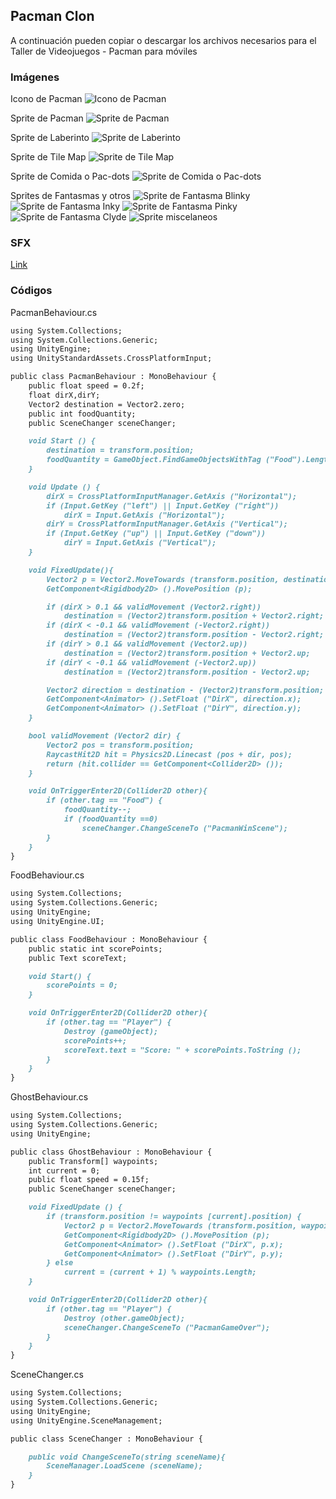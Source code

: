 ## Pacman Clon

A continuación pueden copiar o descargar los archivos necesarios para el Taller de Videojuegos - Pacman para móviles

### Imágenes
Icono de Pacman
![Icono de Pacman](https://FlorBergesio.github.io/Sprites/pacman-icon.png)

Sprite de Pacman
![Sprite de Pacman](https://FlorBergesio.github.io/Sprites/pacman.png)

Sprite de Laberinto
![Sprite de Laberinto](https://FlorBergesio.github.io/Sprites/maze.png)

Sprite de Tile Map
![Sprite de Tile Map](https://FlorBergesio.github.io/Sprites/TileMap.png)

Sprite de Comida o Pac-dots
![Sprite de Comida o Pac-dots](https://FlorBergesio.github.io/Sprites/food.png)

Sprites de Fantasmas y otros
![Sprite de Fantasma Blinky](https://FlorBergesio.github.io/Sprites/blinky.png)
![Sprite de Fantasma Inky](https://FlorBergesio.github.io/Sprites/inky.png)
![Sprite de Fantasma Pinky](https://FlorBergesio.github.io/Sprites/pinky.png)
![Sprite de Fantasma Clyde](https://FlorBergesio.github.io/Sprites/clyde.png)
![Sprite miscelaneos](https://FlorBergesio.github.io/Sprites/others.png)

### SFX
[Link](https://github.com/FlorBergesio/FlorBergesio.github.io/tree/master/SFX)

### Códigos

PacmanBehaviour.cs

```markdown
using System.Collections;
using System.Collections.Generic;
using UnityEngine;
using UnityStandardAssets.CrossPlatformInput;

public class PacmanBehaviour : MonoBehaviour {
	public float speed = 0.2f;
	float dirX,dirY;
	Vector2 destination = Vector2.zero;
	public int foodQuantity;
	public SceneChanger sceneChanger;

	void Start () {
		destination = transform.position;
		foodQuantity = GameObject.FindGameObjectsWithTag ("Food").Length;
	}

	void Update () {
		dirX = CrossPlatformInputManager.GetAxis ("Horizontal");
		if (Input.GetKey ("left") || Input.GetKey ("right"))
			dirX = Input.GetAxis ("Horizontal");
		dirY = CrossPlatformInputManager.GetAxis ("Vertical");
		if (Input.GetKey ("up") || Input.GetKey ("down"))
			dirY = Input.GetAxis ("Vertical");
	}

	void FixedUpdate(){
		Vector2 p = Vector2.MoveTowards (transform.position, destination, speed);
		GetComponent<Rigidbody2D> ().MovePosition (p);

		if (dirX > 0.1 && validMovement (Vector2.right)) 
			destination = (Vector2)transform.position + Vector2.right;
		if (dirX < -0.1 && validMovement (-Vector2.right)) 
			destination = (Vector2)transform.position - Vector2.right;
		if (dirY > 0.1 && validMovement (Vector2.up)) 
			destination = (Vector2)transform.position + Vector2.up;
		if (dirY < -0.1 && validMovement (-Vector2.up)) 
			destination = (Vector2)transform.position - Vector2.up;

		Vector2 direction = destination - (Vector2)transform.position;
		GetComponent<Animator> ().SetFloat ("DirX", direction.x);
		GetComponent<Animator> ().SetFloat ("DirY", direction.y);
	}

	bool validMovement (Vector2 dir) {
		Vector2 pos = transform.position;
		RaycastHit2D hit = Physics2D.Linecast (pos + dir, pos);
		return (hit.collider == GetComponent<Collider2D> ());
	}

	void OnTriggerEnter2D(Collider2D other){
		if (other.tag == "Food") {
			foodQuantity--;
			if (foodQuantity ==0)
				sceneChanger.ChangeSceneTo ("PacmanWinScene");
		}
	}
}
```

FoodBehaviour.cs

```markdown
using System.Collections;
using System.Collections.Generic;
using UnityEngine;
using UnityEngine.UI;

public class FoodBehaviour : MonoBehaviour {
	public static int scorePoints;
	public Text scoreText;

	void Start() {
		scorePoints = 0; 
	}

	void OnTriggerEnter2D(Collider2D other){
		if (other.tag == "Player") {
			Destroy (gameObject);
			scorePoints++;
			scoreText.text = "Score: " + scorePoints.ToString ();
		}
	}
}
```

GhostBehaviour.cs

```markdown
using System.Collections;
using System.Collections.Generic;
using UnityEngine;

public class GhostBehaviour : MonoBehaviour {
	public Transform[] waypoints;
	int current = 0;
	public float speed = 0.15f;
	public SceneChanger sceneChanger;

	void FixedUpdate () {
		if (transform.position != waypoints [current].position) {
			Vector2 p = Vector2.MoveTowards (transform.position, waypoints [current].position, speed);
			GetComponent<Rigidbody2D> ().MovePosition (p);
			GetComponent<Animator> ().SetFloat ("DirX", p.x);
			GetComponent<Animator> ().SetFloat ("DirY", p.y);
		} else
			current = (current + 1) % waypoints.Length;
	}

	void OnTriggerEnter2D(Collider2D other){
		if (other.tag == "Player") {
			Destroy (other.gameObject);
			sceneChanger.ChangeSceneTo ("PacmanGameOver");
		}
	}
}
```

SceneChanger.cs

```markdown
using System.Collections;
using System.Collections.Generic;
using UnityEngine;
using UnityEngine.SceneManagement;

public class SceneChanger : MonoBehaviour {

	public void ChangeSceneTo(string sceneName){
		SceneManager.LoadScene (sceneName);
	}
}
```
